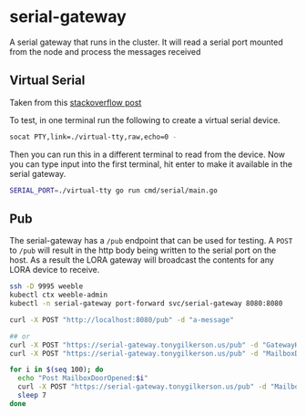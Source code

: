 # serial-gateway

A serial gateway that runs in the cluster. It will read a serial port mounted from the node and process the messages received

## Virtual Serial

Taken from this [stackoverflow post](https://stackoverflow.com/questions/22568878/emulate-serial-port)

To test, in one terminal run the following to create a virtual serial device.

```sh
socat PTY,link=./virtual-tty,raw,echo=0 -
```

Then you can run this in a different terminal to read from the device.  Now you can type input into the first terminal, hit enter to make it available in the serial gateway.

```sh
SERIAL_PORT=./virtual-tty go run cmd/serial/main.go
```

## Pub

The serial-gateway has a `/pub` endpoint that can be used for testing. A `POST` to `/pub` will result in the http body being written to the serial port on the host. As a result the LORA gateway will broadcast the contents for any LORA device to receive.

```sh
ssh -D 9995 weeble
kubectl ctx weeble-admin
kubectl -n serial-gateway port-forward svc/serial-gateway 8080:8080

curl -X POST "http://localhost:8080/pub" -d "a-message" 

## or
curl -X POST "https://serial-gateway.tonygilkerson.us/pub" -d "GatewayHeartbeat:1234" 
curl -X POST "https://serial-gateway.tonygilkerson.us/pub" -d "MailboxDoorOpened:1" 

for i in $(seq 100); do
  echo "Post MailboxDoorOpened:$i"
  curl -X POST "https://serial-gateway.tonygilkerson.us/pub" -d "MailboxDoorOpened:$i"
  sleep 7
done

```

